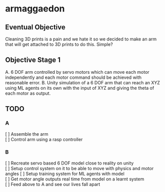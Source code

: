 # armaggaedon


## Eventual Objective
Cleaning 3D prints is a pain and we hate it so we decided to make an arm that will get attached to 3D prints to do this. 
Simple?


## Objective Stage 1
A. 6 DOF arm controlled by servo motors which can move each motor independently and each motor command should be achieved with reasonable error.
B. Unity simulation of a 6 DOF arm that can reach an XYZ using ML agents on its own with the input of XYZ and giving the theta of each motor as output. 


## TODO
### A
[ ] Assemble the arm  
[ ] Control arm using a rasp controller  


### B
[ ] Recreate servo based 6 DOF model close to reality on unity  
[ ] Setup control system on it to be able to move with physics and motor angles 
[ ] Setup training system for ML agents with model  
[ ] Get motor angle outputs real time from model on a learnt system  
[ ] Feed above to A and see our lives fall apart  